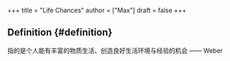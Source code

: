 +++
title = "Life Chances"
author = ["Max"]
draft = false
+++

## Definition {#definition}

指的是个人能有丰富的物质生活、创造良好生活环境与经验的机会 —— Weber